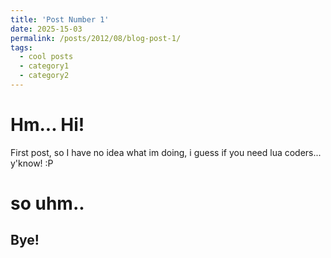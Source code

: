 ```yaml
---
title: 'Post Number 1'
date: 2025-15-03
permalink: /posts/2012/08/blog-post-1/
tags:
  - cool posts
  - category1
  - category2
---
```


Hm... Hi!
======
First post, so I have no idea what im doing, i guess if you need lua coders... y'know! :P


so uhm..
======

Bye!
------